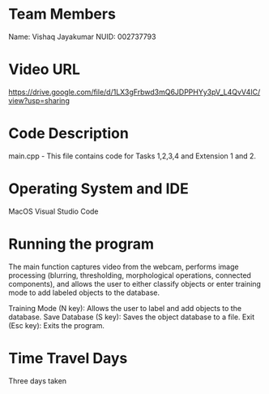 # Team Members

Name: Vishaq Jayakumar
NUID: 002737793

# Video URL

https://drive.google.com/file/d/1LX3gFrbwd3mQ6JDPPHYy3pV_L4QvV4IC/view?usp=sharing

# Code Description

main.cpp - This file contains code for Tasks 1,2,3,4 and Extension 1 and 2.


# Operating System and IDE

MacOS
Visual Studio Code

# Running the program

The main function captures video from the webcam, performs image processing (blurring, thresholding, morphological operations, connected components), and allows the user to either classify objects or enter training mode to add labeled objects to the database.

Training Mode (N key): Allows the user to label and add objects to the database.
Save Database (S key): Saves the object database to a file.
Exit (Esc key): Exits the program.

# Time Travel Days

Three days taken
